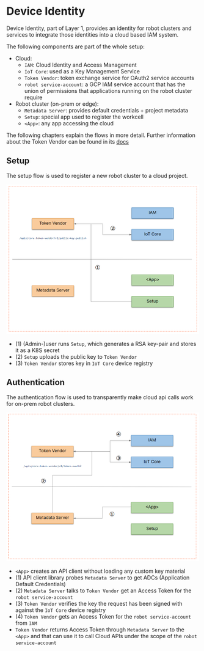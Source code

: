# Device Identity

Device Identity, part of Layer 1, provides an identity for robot clusters and
services to integrate those identities into a cloud based IAM system.

The following components are part of the whole setup:
* Cloud:
  * `IAM`: Cloud Identity and Access Management
  * `IoT Core`: used as a Key Management Service
  * `Token Vendor`: token exchange service for OAuth2 service accounts
  * `robot service-account`: a GCP IAM service account that has the union of
    permissions that applications running on the robot cluster require
* Robot cluster (on-prem or edge):
  * `Metadata Server`: provides default credentials + project metadata
  * `Setup`: special app used to register the workcell
  * `<App>`: any app accessing the cloud

The following chapters explain the flows in more detail. Further information
about the Token Vendor can be found in its
[docs](https://github.com/googlecloudrobotics/core/tree/master/src/java/com/cloudrobotics/tokenvendor/README.md)

## Setup

The setup flow is used to register a new robot cluster to a cloud project.

![setup](device_identity_setup.png)

* (1) (Admin-)user runs `Setup`, which generates a RSA key-pair and stores it as
  a K8S secret
* (2) `Setup` uploads the public key to `Token Vendor`
* (3) `Token Vendor` stores key in `IoT Core` device registry


## Authentication

The authentication flow is used to transparently make cloud api calls work for
on-prem robot clusters.

![setup](device_identity_auth.png)

* `<App>` creates an API client without loading any custom key material
* (1) API client library probes `Metadata Server` to get ADCs (Application
  Default Credentials)
* (2) `Metadata Server` talks to `Token Vendor` get an Access Token for the
  `robot service-account`
* (3) `Token Vendor` verifies the key the request has been signed with against
  the `IoT Core` device registry
* (4) `Token Vendor` gets an Access Token for the `robot service-account` from
  `IAM`
* `Token Vendor` returns Access Token through `Metadata Server` to the
  `<App>` and that can use it to call Cloud APIs under the scope of the
  `robot service-account`

